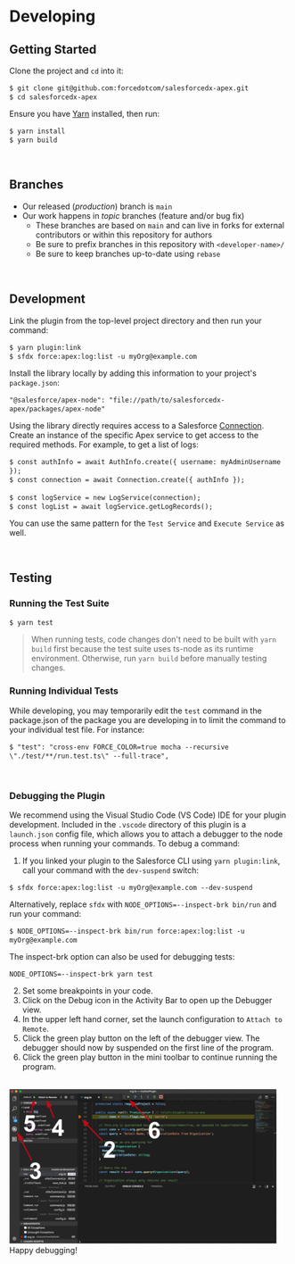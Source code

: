 # Developing

## Getting Started

Clone the project and `cd` into it:

```
$ git clone git@github.com:forcedotcom/salesforcedx-apex.git
$ cd salesforcedx-apex
```

Ensure you have [Yarn](https://yarnpkg.com/) installed, then run:

```
$ yarn install
$ yarn build
```

<br/>

## Branches

- Our released (_production_) branch is `main`
- Our work happens in _topic_ branches (feature and/or bug fix)
  - These branches are based on `main` and can live in forks for external contributors or within this repository for authors
  - Be sure to prefix branches in this repository with `<developer-name>/`
  - Be sure to keep branches up-to-date using `rebase`

<br/>

## Development

Link the plugin from the top-level project directory and then run your command:

```
$ yarn plugin:link
$ sfdx force:apex:log:list -u myOrg@example.com
```

Install the library locally by adding this information to your project's `package.json`:

```
"@salesforce/apex-node": "file://path/to/salesforcedx-apex/packages/apex-node"
```

Using the library directly requires access to a Salesforce [Connection](https://forcedotcom.github.io/sfdx-core/classes/authinfo.html). Create an instance of the specific Apex service to get access to the required methods. For example, to get a list of logs:

```
$ const authInfo = await AuthInfo.create({ username: myAdminUsername });
$ const connection = await Connection.create({ authInfo });

$ const logService = new LogService(connection);
$ const logList = await logService.getLogRecords();
```

You can use the same pattern for the `Test Service` and `Execute Service` as well.

<br/>

## Testing
### Running the Test Suite

```
$ yarn test
```

> When running tests, code changes don't need to be built with `yarn build` first because the test suite uses ts-node as its runtime environment. Otherwise, run `yarn build` before manually testing changes.

### Running Individual Tests

While developing, you may temporarily edit the `test` command in the package.json of the package you are developing in to limit the command to your individual test file. For instance:

```
$ "test": "cross-env FORCE_COLOR=true mocha --recursive \"./test/**/run.test.ts\" --full-trace",
```

<br />

### Debugging the Plugin

We recommend using the Visual Studio Code (VS Code) IDE for your plugin development. Included in the `.vscode` directory of this plugin is a `launch.json` config file, which allows you to attach a debugger to the node process when running your commands. To debug a command:

1. If you linked your plugin to the Salesforce CLI using `yarn plugin:link`, call your command with the `dev-suspend` switch:

```
$ sfdx force:apex:log:list -u myOrg@example.com --dev-suspend
```

Alternatively, replace `sfdx` with `NODE_OPTIONS=--inspect-brk bin/run` and run your command:

```
$ NODE_OPTIONS=--inspect-brk bin/run force:apex:log:list -u myOrg@example.com
```

The inspect-brk option can also be used for debugging tests:

```
NODE_OPTIONS=--inspect-brk yarn test
```

2. Set some breakpoints in your code.
3. Click on the Debug icon in the Activity Bar to open up the Debugger view.
4. In the upper left hand corner, set the launch configuration to `Attach to Remote`.
5. Click the green play button on the left of the debugger view. The debugger should now by suspended on the first line of the program.
6. Click the green play button in the mini toolbar to continue running the program. 
<br /><br />
<img src="../.images/vscodeScreenshot.png" width="480" height="278">

<br />
Happy debugging!
